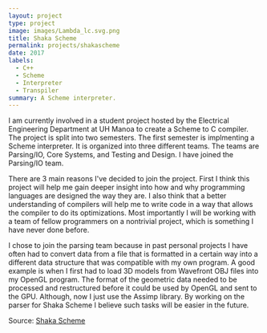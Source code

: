 ```yaml
---
layout: project
type: project
image: images/Lambda_lc.svg.png
title: Shaka Scheme
permalink: projects/shakascheme
date: 2017
labels:
  - C++
  - Scheme
  - Interpreter
  - Transpiler
summary: A Scheme interpreter.
---
```

  I am currently involved in a student project hosted by the Electrical Engineering Department at UH Manoa to create a
Scheme to C compiler. The project is split into two semesters. The first semester is implmenting a Scheme interpreter. It is
organized into three different teams. The teams are Parsing/IO, Core Systems, and Testing and Design. I have joined the Parsing/IO
team. 
	
  There are 3 main reasons I've decided to join the project. First I think this project will help me gain deeper insight
into how and why programming languages are designed the way they are. I also think that a better understanding of compilers will
help me to write code in a way that allows the compiler to do its optimizations. Most importantly I will be working with a team of
fellow programmers on a nontrivial project, which is something I have never done before.

  I chose to join the parsing team because in past personal projects I have often had to convert data from a file that is
formatted in a certain way into a different data structure that was compatible with my own program. A good example is when I first
had to load 3D models from Wavefront OBJ files into my OpenGL program. The format of the geometric data needed to be processed and
restructured before it could be used by OpenGL and sent to the GPU. Although, now I just use the Assimp library. By working on the
parser for Shaka Scheme I believe such tasks will be easier in the future.
  
  Source: <a href="https://github.com/uhmanoa-transpiler-project/shaka-scheme"><i class="large github icon"></i>Shaka Scheme</a>
